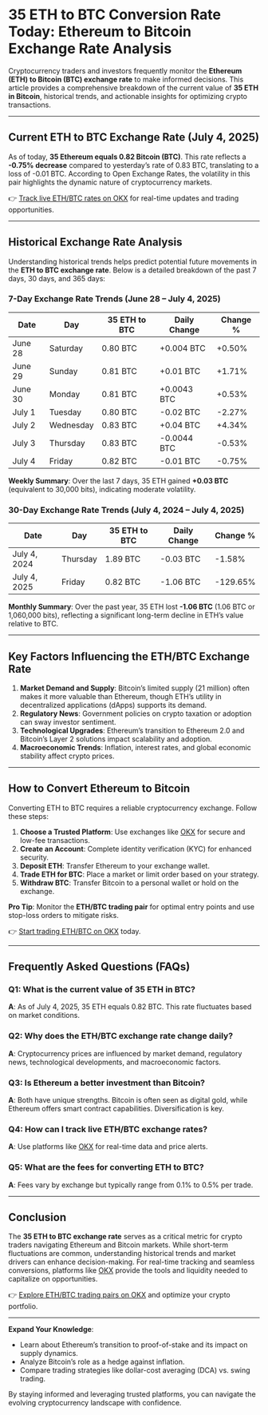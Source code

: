 # 35 ETH to BTC Conversion Rate Today: Ethereum to Bitcoin Exchange Rate Analysis  

Cryptocurrency traders and investors frequently monitor the **Ethereum (ETH) to Bitcoin (BTC) exchange rate** to make informed decisions. This article provides a comprehensive breakdown of the current value of **35 ETH in Bitcoin**, historical trends, and actionable insights for optimizing crypto transactions.  

---

## Current ETH to BTC Exchange Rate (July 4, 2025)  

As of today, **35 Ethereum equals 0.82 Bitcoin (BTC)**. This rate reflects a **-0.75% decrease** compared to yesterday’s rate of 0.83 BTC, translating to a loss of -0.01 BTC. According to Open Exchange Rates, the volatility in this pair highlights the dynamic nature of cryptocurrency markets.  

👉 [Track live ETH/BTC rates on OKX](https://bit.ly/okx-bonus) for real-time updates and trading opportunities.  

---

## Historical Exchange Rate Analysis  

Understanding historical trends helps predict potential future movements in the **ETH to BTC exchange rate**. Below is a detailed breakdown of the past 7 days, 30 days, and 365 days:  

### 7-Day Exchange Rate Trends (June 28 – July 4, 2025)  

| Date       | Day        | 35 ETH to BTC | Daily Change | Change % |  
|------------|------------|---------------|--------------|----------|  
| June 28    | Saturday   | 0.80 BTC      | +0.004 BTC   | +0.50%   |  
| June 29    | Sunday     | 0.81 BTC      | +0.01 BTC    | +1.71%   |  
| June 30    | Monday     | 0.81 BTC      | +0.0043 BTC  | +0.53%   |  
| July 1     | Tuesday    | 0.80 BTC      | -0.02 BTC    | -2.27%   |  
| July 2     | Wednesday  | 0.83 BTC      | +0.04 BTC    | +4.34%   |  
| July 3     | Thursday   | 0.83 BTC      | -0.0044 BTC  | -0.53%   |  
| July 4     | Friday     | 0.82 BTC      | -0.01 BTC    | -0.75%   |  

**Weekly Summary**: Over the last 7 days, 35 ETH gained **+0.03 BTC** (equivalent to 30,000 bits), indicating moderate volatility.  

### 30-Day Exchange Rate Trends (July 4, 2024 – July 4, 2025)  

| Date       | Day        | 35 ETH to BTC | Daily Change | Change % |  
|------------|------------|---------------|--------------|----------|  
| July 4, 2024   | Thursday | 1.89 BTC      | -0.03 BTC    | -1.58%   |  
| July 4, 2025   | Friday   | 0.82 BTC      | -1.06 BTC    | -129.65% |  

**Monthly Summary**: Over the past year, 35 ETH lost **-1.06 BTC** (1.06 BTC or 1,060,000 bits), reflecting a significant long-term decline in ETH’s value relative to BTC.  

---

## Key Factors Influencing the ETH/BTC Exchange Rate  

1. **Market Demand and Supply**: Bitcoin’s limited supply (21 million) often makes it more valuable than Ethereum, though ETH’s utility in decentralized applications (dApps) supports its demand.  
2. **Regulatory News**: Government policies on crypto taxation or adoption can sway investor sentiment.  
3. **Technological Upgrades**: Ethereum’s transition to Ethereum 2.0 and Bitcoin’s Layer 2 solutions impact scalability and adoption.  
4. **Macroeconomic Trends**: Inflation, interest rates, and global economic stability affect crypto prices.  

---

## How to Convert Ethereum to Bitcoin  

Converting ETH to BTC requires a reliable cryptocurrency exchange. Follow these steps:  

1. **Choose a Trusted Platform**: Use exchanges like [OKX](https://bit.ly/okx-bonus) for secure and low-fee transactions.  
2. **Create an Account**: Complete identity verification (KYC) for enhanced security.  
3. **Deposit ETH**: Transfer Ethereum to your exchange wallet.  
4. **Trade ETH for BTC**: Place a market or limit order based on your strategy.  
5. **Withdraw BTC**: Transfer Bitcoin to a personal wallet or hold on the exchange.  

**Pro Tip**: Monitor the **ETH/BTC trading pair** for optimal entry points and use stop-loss orders to mitigate risks.  

👉 [Start trading ETH/BTC on OKX](https://bit.ly/okx-bonus) today.  

---

## Frequently Asked Questions (FAQs)  

### Q1: What is the current value of 35 ETH in BTC?  
**A**: As of July 4, 2025, 35 ETH equals 0.82 BTC. This rate fluctuates based on market conditions.  

### Q2: Why does the ETH/BTC exchange rate change daily?  
**A**: Cryptocurrency prices are influenced by market demand, regulatory news, technological developments, and macroeconomic factors.  

### Q3: Is Ethereum a better investment than Bitcoin?  
**A**: Both have unique strengths. Bitcoin is often seen as digital gold, while Ethereum offers smart contract capabilities. Diversification is key.  

### Q4: How can I track live ETH/BTC exchange rates?  
**A**: Use platforms like [OKX](https://bit.ly/okx-bonus) for real-time data and price alerts.  

### Q5: What are the fees for converting ETH to BTC?  
**A**: Fees vary by exchange but typically range from 0.1% to 0.5% per trade.  

---

## Conclusion  

The **35 ETH to BTC exchange rate** serves as a critical metric for crypto traders navigating Ethereum and Bitcoin markets. While short-term fluctuations are common, understanding historical trends and market drivers can enhance decision-making. For real-time tracking and seamless conversions, platforms like [OKX](https://bit.ly/okx-bonus) provide the tools and liquidity needed to capitalize on opportunities.  

👉 [Explore ETH/BTC trading pairs on OKX](https://bit.ly/okx-bonus) and optimize your crypto portfolio.  

---  

**Expand Your Knowledge**:  
- Learn about Ethereum’s transition to proof-of-stake and its impact on supply dynamics.  
- Analyze Bitcoin’s role as a hedge against inflation.  
- Compare trading strategies like dollar-cost averaging (DCA) vs. swing trading.  

By staying informed and leveraging trusted platforms, you can navigate the evolving cryptocurrency landscape with confidence.